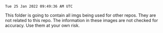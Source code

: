 `Tue 25 Jan 2022 09:49:36 AM UTC`

This folder is going to contain all imgs being used for other repos. They are not related to this repo. The information in these images are not checked for accuracy. Use them at your own risk.